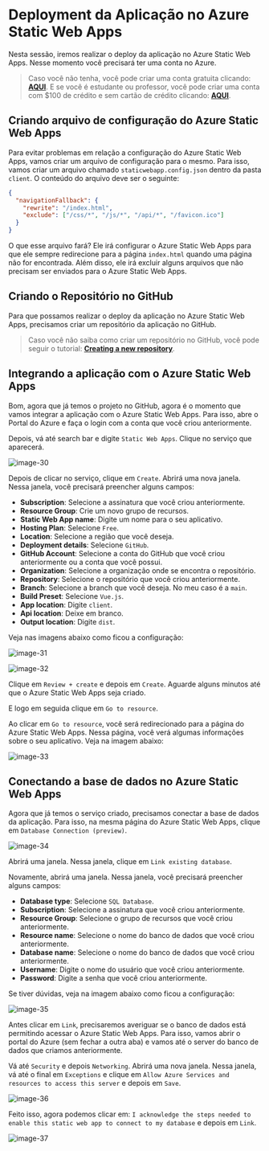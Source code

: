 # Deployment da Aplicação no Azure Static Web Apps

Nesta sessão, iremos realizar o deploy da aplicação no Azure Static Web Apps. Nesse momento você precisará ter uma conta no Azure. 

> Caso você não tenha, você pode criar uma conta gratuita clicando: **[AQUI](https://azure.microsoft.com/free/?WT.mc_id=javascript-75515-gllemos)**. E se você é estudante ou professor, você pode criar uma conta com $100 de crédito e sem cartão de crédito clicando: **[AQUI](https://azure.microsoft.com/free/students/?WT.mc_id=javascript-75515-gllemos)**.

## Criando arquivo de configuração do Azure Static Web Apps

Para evitar problemas em relação a configuração do Azure Static Web Apps, vamos criar um arquivo de configuração para o mesmo. Para isso, vamos criar um arquivo chamado `staticwebapp.config.json` dentro da pasta `client`. O conteúdo do arquivo deve ser o seguinte:

```json
{
  "navigationFallback": {
    "rewrite": "/index.html",
    "exclude": ["/css/*", "/js/*", "/api/*", "/favicon.ico"]
  }
}
```

O que esse arquivo fará? Ele irá configurar o Azure Static Web Apps para que ele sempre redirecione para a página `index.html` quando uma página não for encontrada. Além disso, ele irá excluir alguns arquivos que não precisam ser enviados para o Azure Static Web Apps.

## Criando o Repositório no GitHub

Para que possamos realizar o deploy da aplicação no Azure Static Web Apps, precisamos criar um repositório da aplicação no GitHub. 

> Caso você não saiba como criar um repositório no GitHub, você pode seguir o tutorial: **[Creating a new repository](https://docs.github.com/en/github/getting-started-with-github/create-a-repo)**.


## Integrando a aplicação com o Azure Static Web Apps

Bom, agora que já temos o projeto no GitHub, agora é o momento que vamos integrar a aplicação com o Azure Static Web Apps. Para isso, abre o Portal do Azure e faça o login com a conta que você criou anteriormente.

Depois, vá até search bar e digite `Static Web Apps`. Clique no serviço que aparecerá.

![image-30](./../../workshop-images/image-30.jpg)

Depois de clicar no serviço, clique em `Create`. Abrirá uma nova janela. Nessa janela, você precisará preencher alguns campos:

- **Subscription**: Selecione a assinatura que você criou anteriormente.
- **Resource Group**: Crie um novo grupo de recursos.
- **Static Web App name**: Digite um nome para o seu aplicativo.
- **Hosting Plan**: Selecione `Free`.
- **Location**: Selecione a região que você deseja.
- **Deployment details**: Selecione `GitHub`.
- **GitHub Account**: Selecione a conta do GitHub que você criou anteriormente ou a conta que você possui.
- **Organization**: Selecione a organização onde se encontra o repositório.
- **Repository**: Selecione o repositório que você criou anteriormente.
- **Branch**: Selecione a branch que você deseja. No meu caso é a `main`.
- **Build Preset**: Selecione `Vue.js`.
- **App location**: Digite `client`.
- **Api location**: Deixe em branco.
- **Output location**: Digite `dist`.

Veja nas imagens abaixo como ficou a configuração:

![image-31](./../../workshop-images/image-31.jpg)

![image-32](./../../workshop-images/image-32.jpg)

Clique em `Review + create` e depois em `Create`. Aguarde alguns minutos até que o Azure Static Web Apps seja criado.

E logo em seguida clique em `Go to resource`.

Ao clicar em `Go to resource`, você será redirecionado para a página do Azure Static Web Apps. Nessa página, você verá algumas informações sobre o seu aplicativo. Veja na imagem abaixo:

![image-33](./../../workshop-images/image-33.jpg)

## Conectando a base de dados no Azure Static Web Apps

Agora que já temos o serviço criado, precisamos conectar a base de dados da aplicação. Para isso, na mesma página do Azure Static Web Apps, clique em `Database Connection (preview)`.

![image-34](./../../workshop-images/image-34.jpg)

Abrirá uma janela. Nessa janela, clique em `Link existing database`.

Novamente, abrirá uma janela. Nessa janela, você precisará preencher alguns campos:

- **Database type**: Selecione `SQL Database`.
- **Subscription**: Selecione a assinatura que você criou anteriormente.
- **Resource Group**: Selecione o grupo de recursos que você criou anteriormente.
- **Resource name**: Selecione o nome do banco de dados que você criou anteriormente.
- **Database name**: Selecione o nome do banco de dados que você criou anteriormente.
- **Username**: Digite o nome do usuário que você criou anteriormente.
- **Password**: Digite a senha que você criou anteriormente.

Se tiver dúvidas, veja na imagem abaixo como ficou a configuração:

![image-35](./../../workshop-images/image-35.jpg)

Antes clicar em `Link`, precisaremos averiguar se o banco de dados está permitindo acessar o Azure Static Web Apps. Para isso, vamos abrir o portal do Azure (sem fechar a outra aba) e vamos até o server do banco de dados que criamos anteriormente.

Vá até `Security` e depois `Networking`. Abrirá uma nova janela. Nessa janela, vá até o final em `Exceptions` e clique em `Allow Azure Services and resources to access this server` e depois em `Save`.

![image-36](./../../workshop-images/image-36.jpg)

Feito isso, agora podemos clicar em: `I acknowledge the steps needed to enable this static web app to connect to my database` e depois em `Link`. 

![image-37](./../../workshop-images/image-37.jpg)


